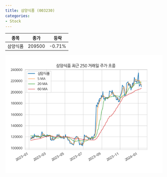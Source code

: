 ```yaml
---
title: 삼양식품 (003230)
categories:
- Stock
---
```


|종목|종가|등락|
|----|----|----|
|삼양식품|209500|-0.71%|

<!-- more -->

![003230](/assets/images/stock/003230.png)